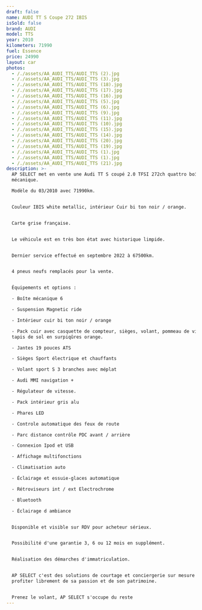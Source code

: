 ```yaml
---
draft: false
name: AUDI TT S Coupe 272 IBIS
isSold: false
brand: AUDI
model: TTS
year: 2010
kilometers: 71990
fuel: Essence
price: 24990
layout: car
photos:
  - /./assets/AA_AUDI_TTS/AUDI_TTS (2).jpg
  - /./assets/AA_AUDI_TTS/AUDI_TTS (3).jpg
  - /./assets/AA_AUDI_TTS/AUDI_TTS (18).jpg
  - /./assets/AA_AUDI_TTS/AUDI_TTS (17).jpg
  - /./assets/AA_AUDI_TTS/AUDI_TTS (16).jpg
  - /./assets/AA_AUDI_TTS/AUDI_TTS (5).jpg
  - /./assets/AA_AUDI_TTS/AUDI_TTS (6).jpg
  - /./assets/AA_AUDI_TTS/AUDI_TTS (9).jpg
  - /./assets/AA_AUDI_TTS/AUDI_TTS (11).jpg
  - /./assets/AA_AUDI_TTS/AUDI_TTS (10).jpg
  - /./assets/AA_AUDI_TTS/AUDI_TTS (15).jpg
  - /./assets/AA_AUDI_TTS/AUDI_TTS (14).jpg
  - /./assets/AA_AUDI_TTS/AUDI_TTS (20).jpg
  - /./assets/AA_AUDI_TTS/AUDI_TTS (19).jpg
  - /./assets/AA_AUDI_TTS/AUDI_TTS (1).jpg
  - /./assets/AA_AUDI_TTS/AUDI_TTS (1).jpg
  - /./assets/AA_AUDI_TTS/AUDI_TTS (21).jpg
description: >-
  AP SELECT met en vente une Audi TT S coupé 2.0 TFSI 272ch quattro boîte
  mécanique.

  Modèle du 03/2010 avec 71990km.


  Couleur IBIS white metallic, intérieur Cuir bi ton noir / orange.


  Carte grise française.


  Le véhicule est en très bon état avec historique limpide.


  Dernier service effectué en septembre 2022 à 67500km.


  4 pneus neufs remplacés pour la vente.


  Équipements et options :

  - Boîte mécanique 6

  - Suspension Magnetic ride

  - Intérieur cuir bi ton noir / orange

  - Pack cuir avec casquette de compteur, sièges, volant, pommeau de vitesse et
  tapis de sol en surpiqûres orange.

  - Jantes 19 pouces ATS

  - Sièges Sport électrique et chauffants

  - Volant sport S 3 branches avec méplat

  - Audi MMI navigation +

  - Régulateur de vitesse.

  - Pack intérieur gris alu

  - Phares LED

  - Controle automatique des feux de route

  - Parc distance contrôle PDC avant / arrière

  - Connexion Ipod et USB

  - Affichage multifonctions

  - Climatisation auto

  - Éclairage et essuie-glaces automatique

  - Rétroviseurs int / ext Electrochrome

  - Bluetooth

  - Éclairage d ambiance


  Disponible et visible sur RDV pour acheteur sérieux.


  Possibilité d'une garantie 3, 6 ou 12 mois en supplément.


  Réalisation des démarches d'immatriculation.


  AP SELECT c'est des solutions de courtage et conciergerie sur mesure pour
  profiter librement de sa passion et de son patrimoine.


  Prenez le volant, AP SELECT s'occupe du reste
---
```







